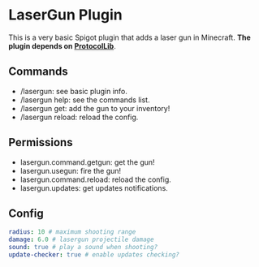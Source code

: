 # LaserGun Plugin

This is a very basic Spigot plugin that adds a laser gun in Minecraft.
**The plugin depends on [ProtocolLib](https://www.spigotmc.org/resources/protocollib.1997/)**.

## Commands
- /lasergun: see basic plugin info.
- /lasergun help: see the commands list.
- /lasergun get: add the gun to your inventory!
- /lasergun reload: reload the config.

## Permissions
- lasergun.command.getgun: get the gun!
- lasergun.usegun: fire the gun!
- lasergun.command.reload: reload the config.
- lasergun.updates: get updates notifications.

## Config
```yaml
radius: 10 # maximum shooting range
damage: 6.0 # lasergun projectile damage
sound: true # play a sound when shooting?
update-checker: true # enable updates checking?
```